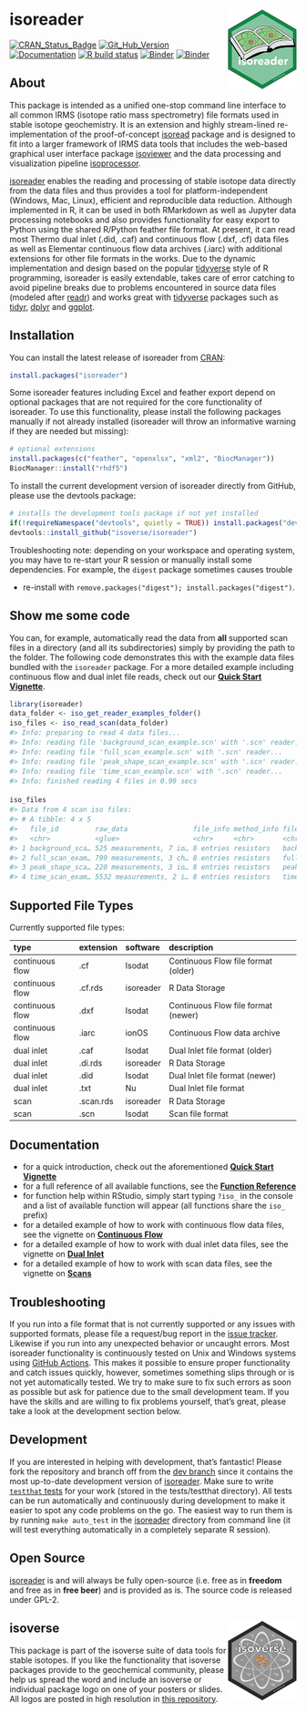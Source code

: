 
<!-- README.md is generated from README.Rmd. Please edit that file -->

# isoreader <a href='https://isoreader.isoverse.org'><img src='man/figures/isoreader_logo_thumb.png' align="right" height="138.5"/></a>

[![CRAN\_Status\_Badge](https://www.r-pkg.org/badges/version/isoreader)](https://cran.r-project.org/package=isoreader)
[![Git\_Hub\_Version](https://img.shields.io/badge/GitHub-1.3.0-purple.svg?style=flat-square)](https://github.com/isoverse/isoreader/commits)
[![Documentation](https://img.shields.io/badge/docs-online-green.svg)](https://isoreader.isoverse.org/)
[![R build
status](https://github.com/isoverse/isoreader/workflows/R-CMD-check/badge.svg)](https://github.com/isoverse/isoreader/actions?workflow=R-CMD-check)
[![Binder](https://img.shields.io/badge/explore%20online-in%20RStudio-blue.svg)](https://mybinder.org/v2/gh/isoverse/isoreader/binder?urlpath=rstudio)
[![Binder](https://img.shields.io/badge/explore%20online-in%20Jupyter-orange.svg)](https://mybinder.org/v2/gh/isoverse/isoreader/binder?urlpath=lab)

## About

This package is intended as a unified one-stop command line interface to
all common IRMS (isotope ratio mass spectrometry) file formats used in
stable isotope geochemistry. It is an extension and highly stream-lined
re-implementation of the proof-of-concept
[isoread](https://github.com/sebkopf/isoread) package and is designed to
fit into a larger framework of IRMS data tools that includes the
web-based graphical user interface package
[isoviewer](https://github.com/isoverse/isoviewer) and the data
processing and visualization pipeline
[isoprocessor](https://github.com/isoverse/isoprocessor).

[isoreader](https://isoreader.isoverse.org/) enables the reading and
processing of stable isotope data directly from the data files and thus
provides a tool for platform-independent (Windows, Mac, Linux),
efficient and reproducible data reduction. Although implemented in R, it
can be used in both RMarkdown as well as Jupyter data processing
notebooks and also provides functionality for easy export to Python
using the shared R/Python feather file format. At present, it can read
most Thermo dual inlet (.did, .caf) and continuous flow (.dxf, .cf) data
files as well as Elementar continuous flow data archives (.iarc) with
additional extensions for other file formats in the works. Due to the
dynamic implementation and design based on the popular
[tidyverse](https://www.tidyverse.org/) style of R programming,
isoreader is easily extendable, takes care of error catching to avoid
pipeline breaks due to problems encountered in source data files
(modeled after [readr](https://readr.tidyverse.org/)) and works great
with [tidyverse](https://www.tidyverse.org/) packages such as
[tidyr](https://tidyr.tidyverse.org/),
[dplyr](https://dplyr.tidyverse.org/) and
[ggplot](https://ggplot2.tidyverse.org/).

## Installation

You can install the latest release of isoreader from
[CRAN](https://cran.r-project.org/package=isoreader):

``` r
install.packages("isoreader")
```

Some isoreader features including Excel and feather export depend on
optional packages that are not required for the core functionality of
isoreader. To use this functionality, please install the following
packages manually if not already installed (isoreader will throw an
informative warning if they are needed but missing):

``` r
# optional extensions
install.packages(c("feather", "openxlsx", "xml2", "BiocManager"))
BiocManager::install("rhdf5")
```

To install the current development version of isoreader directly from
GitHub, please use the devtools package:

``` r
# installs the development tools package if not yet installed
if(!requireNamespace("devtools", quietly = TRUE)) install.packages("devtools")
devtools::install_github("isoverse/isoreader")
```

Troubleshooting note: depending on your workspace and operating system,
you may have to re-start your R session or manually install some
dependencies. For example, the `digest` package sometimes causes trouble
- re-install with `remove.packages("digest");
install.packages("digest")`.

## Show me some code

You can, for example, automatically read the data from **all** supported
scan files in a directory (and all its subdirectories) simply by
providing the path to the folder. The following code demonstrates this
with the example data files bundled with the `isoreader` package. For a
more detailed example including continuous flow and dual inlet file
reads, check out our [**Quick Start
Vignette**](https://isoreader.isoverse.org/articles/quick_start.html).

``` r
library(isoreader)
data_folder <- iso_get_reader_examples_folder()
iso_files <- iso_read_scan(data_folder)
#> Info: preparing to read 4 data files...
#> Info: reading file 'background_scan_example.scn' with '.scn' reader...
#> Info: reading file 'full_scan_example.scn' with '.scn' reader...
#> Info: reading file 'peak_shape_scan_example.scn' with '.scn' reader...
#> Info: reading file 'time_scan_example.scn' with '.scn' reader...
#> Info: finished reading 4 files in 0.99 secs

iso_files
#> Data from 4 scan iso files: 
#> # A tibble: 4 x 5
#>   file_id         raw_data                file_info method_info file_path       
#>   <chr>           <glue>                  <chr>     <chr>       <chr>           
#> 1 background_sca… 525 measurements, 7 io… 8 entries resistors   background_scan…
#> 2 full_scan_exam… 799 measurements, 3 ch… 8 entries resistors   full_scan_examp…
#> 3 peak_shape_sca… 220 measurements, 3 io… 8 entries resistors   peak_shape_scan…
#> 4 time_scan_exam… 5532 measurements, 2 i… 8 entries resistors   time_scan_examp…
```

## Supported File Types

Currently supported file types:

| type            | extension | software  | description                         |
| :-------------- | :-------- | :-------- | :---------------------------------- |
| continuous flow | .cf       | Isodat    | Continuous Flow file format (older) |
| continuous flow | .cf.rds   | isoreader | R Data Storage                      |
| continuous flow | .dxf      | Isodat    | Continuous Flow file format (newer) |
| continuous flow | .iarc     | ionOS     | Continuous Flow data archive        |
| dual inlet      | .caf      | Isodat    | Dual Inlet file format (older)      |
| dual inlet      | .di.rds   | isoreader | R Data Storage                      |
| dual inlet      | .did      | Isodat    | Dual Inlet file format (newer)      |
| dual inlet      | .txt      | Nu        | Dual Inlet file format              |
| scan            | .scan.rds | isoreader | R Data Storage                      |
| scan            | .scn      | Isodat    | Scan file format                    |

## Documentation

  - for a quick introduction, check out the aforementioned [**Quick
    Start
    Vignette**](https://isoreader.isoverse.org/articles/quick_start.html)
  - for a full reference of all available functions, see the **[Function
    Reference](https://isoreader.isoverse.org/reference/)**
  - for function help within RStudio, simply start typing `?iso_` in the
    console and a list of available function will appear (all functions
    share the `iso_` prefix)
  - for a detailed example of how to work with continuous flow data
    files, see the vignette on **[Continuous
    Flow](https://isoreader.isoverse.org/articles/continuous_flow.html)**
  - for a detailed example of how to work with dual inlet data files,
    see the vignette on **[Dual
    Inlet](https://isoreader.isoverse.org/articles/dual_inlet.html)**
  - for a detailed example of how to work with scan data files, see the
    vignette on
    **[Scans](https://isoreader.isoverse.org/articles/scan.html)**

## Troubleshooting

If you run into a file format that is not currently supported or any
issues with supported formats, please file a request/bug report in the
[issue tracker](https://github.com/isoverse/isoreader/issues). Likewise
if you run into any unexpected behavior or uncaught errors. Most
isoreader functionality is continuously tested on Unix and Windows
systems using [GitHub
Actions](https://github.com/isoverse/isoreader/actions?workflow=R-CMD-check).
This makes it possible to ensure proper functionality and catch issues
quickly, however, sometimes something slips through or is not yet
automatically tested. We try to make sure to fix such errors as soon as
possible but ask for patience due to the small development team. If you
have the skills and are willing to fix problems yourself, that’s great,
please take a look at the development section below.

## Development

If you are interested in helping with development, that’s fantastic\!
Please fork the repository and branch off from the [dev
branch](https://github.com/isoverse/isoreader/tree/dev) since it
contains the most up-to-date development version of
[isoreader](https://isoreader.isoverse.org/). Make sure to write
[`testthat` tests](https://r-pkgs.org/tests.html) for your work (stored
in the tests/testthat directory). All tests can be run automatically and
continuously during development to make it easier to spot any code
problems on the go. The easiest way to run them is by running `make
auto_test` in the [isoreader](https://isoreader.isoverse.org/) directory
from command line (it will test everything automatically in a completely
separate R session).

## Open Source

[isoreader](https://isoreader.isoverse.org/) is and will always be fully
open-source (i.e. free as in **freedom** and free as in **free beer**)
and is provided as is. The source code is released under GPL-2.

## isoverse <a href='https://www.isoverse.org'><img src='man/figures/isoverse_logo_thumb.png' align="right" height="138.5"/></a>

This package is part of the isoverse suite of data tools for stable
isotopes. If you like the functionality that isoverse packages provide
to the geochemical community, please help us spread the word and include
an isoverse or individual package logo on one of your posters or slides.
All logos are posted in high resolution in [this
repository](https://github.com/isoverse/logos).
